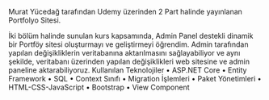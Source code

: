 Murat Yücedağ tarafından Udemy üzerinden 2 Part halinde yayınlanan Portfolyo Sitesi.

İki bölüm halinde sunulan kurs kapsamında, Admin Panel destekli dinamik bir Portföy sitesi oluşturmayı ve geliştirmeyi öğrendim. Admin tarafından yapılan değişikliklerin veritabanına aktarılmasını sağlayabiliyor ve aynı şekilde, veritabanı üzerinden yapılan değişiklikleri web sitesine ve admin paneline aktarabiliyoruz.
Kullanılan Teknolojiler
• ASP.NET Core
• Entity Framework
• SQL
• Context Sınıfı
• Migration İşlemleri
• Paket Yönetimleri
• HTML-CSS-JavaScript
• Bootstrap
• View Component


